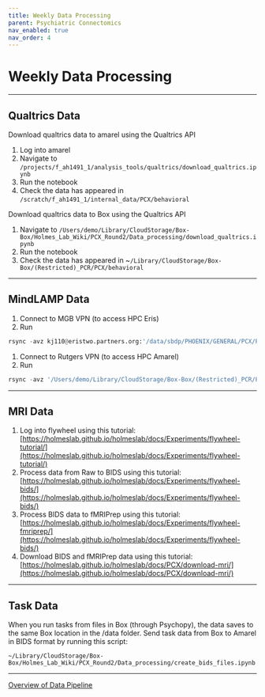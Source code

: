 ```yaml
---
title: Weekly Data Processing
parent: Psychiatric Connectomics
nav_enabled: true
nav_order: 4
---
```

# Weekly Data Processing

---
## Qualtrics Data

Download qualtrics data to amarel using the Qualtrics API 

1. Log into amarel
2. Navigate to `/projects/f_ah1491_1/analysis_tools/qualtrics/download_qualtrics.ipynb`
3. Run the notebook
4. Check the data has appeared in `/scratch/f_ah1491_1/internal_data/PCX/behavioral`

Download qualtrics data to Box using the Qualtrics API 

1. Navigate to `/Users/demo/Library/CloudStorage/Box-Box/Holmes_Lab_Wiki/PCX_Round2/Data_processing/download_qualtrics.ipynb`
2. Run the notebook
3. Check the data has appeared in ~`/Library/CloudStorage/Box-Box/(Restricted)_PCR/PCX/behavioral`

---

## MindLAMP Data

1. Connect to MGB VPN (to access HPC Eris)
2. Run 

```python
rsync -avz kj110@eristwo.partners.org:'/data/sbdp/PHOENIX/GENERAL/PCX/PC*' '/Users/demo/Library/CloudStorage/Box-Box/(Restricted)_PCR/PCX/mindlamp_mri_data/data'
```

1. Connect to Rutgers VPN (to access HPC Amarel)
2. Run

```python
rsync -avz '/Users/demo/Library/CloudStorage/Box-Box/(Restricted)_PCR/PCX/mindlamp_mri_data/data' kj537@amarel.rutgers.edu:'/scratch/f_ah1491_1/internal_data/PCX'
```

---

## MRI Data

1. Log into flywheel using this tutorial: [https://holmeslab.github.io/holmeslab/docs/Experiments/flywheel-tutorial/](https://holmeslab.github.io/holmeslab/docs/Experiments/flywheel-tutorial/) 
2. Process data from Raw to BIDS using this tutorial:[https://holmeslab.github.io/holmeslab/docs/Experiments/flywheel-bids/](https://holmeslab.github.io/holmeslab/docs/Experiments/flywheel-bids/) 
3. Process BIDS data to fMRIPrep using this tutorial: [https://holmeslab.github.io/holmeslab/docs/Experiments/flywheel-fmriprep/](https://holmeslab.github.io/holmeslab/docs/Experiments/flywheel-bids/) 
4. Download BIDS and fMRIPrep data using this tutorial: [https://holmeslab.github.io/holmeslab/docs/PCX/download-mri/](https://holmeslab.github.io/holmeslab/docs/PCX/download-mri/) 
    

---

## Task Data

When you run tasks from files in Box (through Psychopy), the data saves to the same Box location in the /data folder. Send task data from Box to Amarel in BIDS format by running this script: 

`~/Library/CloudStorage/Box-Box/Holmes_Lab_Wiki/PCX_Round2/Data_processing/create_bids_files.ipynb`

---

[Overview of Data Pipeline](https://www.notion.so/Overview-of-Data-Pipeline-25ecf00eb93680c09f1ac3f54ed16e75?pvs=21)
